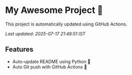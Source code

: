 # My Awesome Project 🚀

This project is automatically updated using GitHub Actions.

_Last updated: 2025-07-17 21:48:51 IST_

## Features
- Auto-update README using Python 🐍
- Auto Git push with GitHub Actions 🤖
